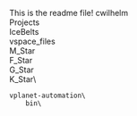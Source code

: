 This is the readme file!
cwilhelm\
    Projects\
            IceBelts\
                vspace_files\
                    M_Star\
                    F_Star\
                    G_Star\
                    K_Star\

    vplanet-automation\
        bin\
